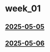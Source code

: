 # week_01 <!-- markmap: foldAll -->
## [2025-05-05](2025-05-05/2025-05-05.html)
## [2025-05-06](2025-05-06/2025-05-06.html)
